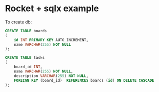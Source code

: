 # Rocket + sqlx example
To create db:
```sql
CREATE TABLE boards
(
	id INT PRIMARY KEY AUTO_INCREMENT,
	name VARCHAR(255) NOT NULL
);

CREATE TABLE tasks
(
	board_id INT,
	name VARCHAR(255) NOT NULL,
	description VARCHAR(255) NOT NULL,
	FOREIGN KEY (board_id)  REFERENCES boards (id) ON DELETE CASCADE
);
```